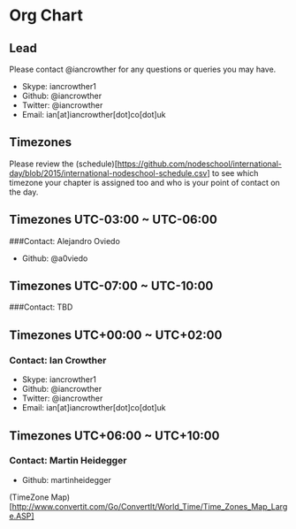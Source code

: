 # Org Chart

## Lead
Please contact @iancrowther for any questions or queries you may have.

- Skype: iancrowther1
- Github: @iancrowther
- Twitter: @iancrowther
- Email: ian[at]iancrowther[dot]co[dot]uk

## Timezones
Please review the (schedule)[https://github.com/nodeschool/international-day/blob/2015/international-nodeschool-schedule.csv] to see which timezone your chapter is assigned too and who is your point of contact on the day.

## Timezones UTC-03:00 ~ UTC-06:00
###Contact: Alejandro Oviedo
- Github: @a0viedo

## Timezones UTC-07:00 ~ UTC-10:00
###Contact: TBD

## Timezones UTC+00:00 ~ UTC+02:00
### Contact: Ian Crowther 
- Skype: iancrowther1
- Github: @iancrowther
- Twitter: @iancrowther
- Email: ian[at]iancrowther[dot]co[dot]uk

## Timezones UTC+06:00 ~ UTC+10:00
### Contact: Martin Heidegger 
- Github: martinheidegger

(TimeZone Map)[http://www.convertit.com/Go/ConvertIt/World_Time/Time_Zones_Map_Large.ASP]
